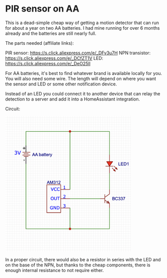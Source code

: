 # PIR sensor on AA

This is a dead-simple cheap way of getting a motion detector that can run for about a year on two AA batteries. I had mine running for over 6 months already and the batteries are still nearly full.

The parts needed (affiliate links):

PIR sensor:  https://s.click.aliexpress.com/e/_DFv3u7H
NPN transistor: https://s.click.aliexpress.com/e/_DCfZT1V
LED: https://s.click.aliexpress.com/e/_DeO25ll

For AA batteries, it's best to find whatever brand is available locally for you. You will also need some wire. The length will depend on where you want the sensor and LED or some other notification device.

Instead of an LED you could connect it to another device that can relay the detection to a server and add it into a HomeAssistant integration.


Circuit:

<img src="pcb1.png" width="400">

In a proper circuit, there would also be a resistor in series with the LED and on the base of the NPN, but thanks to the cheap components, there is enough internal resistance to not require either.
